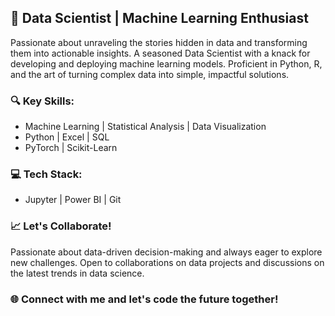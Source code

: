 ## 🚀 Data Scientist | Machine Learning Enthusiast

Passionate about unraveling the stories hidden in data and transforming them into actionable insights. A seasoned Data Scientist with a knack for developing and deploying machine learning models. Proficient in Python, R, and the art of turning complex data into simple, impactful solutions.

### 🔍 Key Skills:
- Machine Learning | Statistical Analysis | Data Visualization
- Python | Excel | SQL 
- PyTorch | Scikit-Learn

### 💻 Tech Stack:
- Jupyter | Power BI | Git

### 📈 Let's Collaborate!
Passionate about data-driven decision-making and always eager to explore new challenges. Open to collaborations on data projects and discussions on the latest trends in data science.

### 🌐 Connect with me and let's code the future together!
